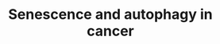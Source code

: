 ---
annotations:
- id: PW:0000277
  parent: regulatory pathway
  type: Pathway Ontology
  value: cellular senescence pathway
- id: PW:0000278
  parent: regulatory pathway
  type: Pathway Ontology
  value: autophagy pathway
- id: DOID:162
  parent: disease of cellular proliferation
  type: Disease Ontology
  value: cancer
- id: PW:0000605
  parent: disease pathway
  type: Pathway Ontology
  value: cancer pathway
authors:
- Sham.uk
- MaintBot
- Khanspers
- Thomas
- Egonw
- Mkutmon
- AMTan
- AlexanderPico
- Fehrhart
- Eweitz
description: Senescense and Autophagy Pathways in Cancer.  Proteins on this pathway
  have targeted assays available via the [https://assays.cancer.gov/available_assays?wp_id=WP615
  CPTAC Assay Portal]
last-edited: 2021-05-11
organisms:
- Homo sapiens
redirect_from:
- /index.php/Pathway:WP615
- /instance/WP615
revision: null
schema-jsonld:
- '@context': https://schema.org/
  '@id': https://wikipathways.github.io/pathways/WP615.html
  '@type': Dataset
  creator:
    '@type': Organization
    name: WikiPathways
  description: Senescense and Autophagy Pathways in Cancer.  Proteins on this pathway
    have targeted assays available via the [https://assays.cancer.gov/available_assays?wp_id=WP615
    CPTAC Assay Portal]
  keywords:
  - '?'
  - AKT1S1
  - AMBRA1
  - ATG10
  - ATG11
  - ATG12
  - ATG14
  - ATG16
  - ATG16L1
  - ATG17
  - ATG3
  - ATG4
  - ATG5
  - ATG6
  - ATG7
  - BCL2
  - BECN1
  - BMI1
  - BMP2
  - BRAF
  - C/EBP-beta
  - CCL3
  - CD44
  - CDC25B
  - CDK2
  - CDK4
  - CDK6
  - CDKN1A
  - CDKN1B
  - CDKN2A
  - COL10A1
  - COL1A1
  - COL3A1
  - CREG1
  - CXCL1
  - CXCL14
  - CXCL20
  - CXCR2
  - E2F1
  - FKBP8
  - FN1
  - FRAP1
  - GABARAP
  - GABARAPL1
  - GABARAPL2
  - GAD45A
  - GAS
  - GBL
  - GSK3B
  - GSN
  - GeneProduct
  - HMGA1
  - HRAS
  - IFI16
  - IFNB1
  - IFNG
  - IGF1
  - IGF1R
  - IGFBP3
  - IGFBP5
  - IGFBP7
  - IL1A
  - IL1B
  - IL24
  - IL3
  - IL6
  - IL6R
  - IL6ST
  - IL8
  - ING1
  - ING2
  - INHBA
  - INS
  - IRF1
  - IRF5
  - IRF7
  - ISRE
  - JUN
  - KIAA0652
  - LAMP1
  - LAMP2
  - MAP1LC3A
  - MAP1LC3B
  - MAP1LC3C
  - MAP2K1
  - MAP2K3
  - MAP2K6
  - MAPK1
  - MAPK14
  - MDM2
  - MIR29B1
  - MIR29B2
  - MIR29C
  - MLL
  - MMP-3
  - MMP14
  - NFKB
  - PCNA
  - PI3K?
  - PIK3C3
  - PIP3(16:0/16:0)
  - PLAT
  - PLAU
  - PTEN
  - RAF1
  - RB1
  - RB1CC1
  - RNASEL
  - RSL1D1
  - SERPINB2
  - SERPINE1
  - SH3GLB1
  - SLC39A1
  - SLC39A2
  - SLC39A3
  - SLC39A4
  - SMAD3
  - SMAD4
  - SPARC
  - SQSTM1
  - SRC
  - TGFB1
  - THBS1
  - TNFSF15
  - TP53
  - ULK1
  - UVRAG
  - VTN
  - bcl-xL
  - pkb?
  license: CC0
  name: Senescence and autophagy in cancer
seo: CreativeWork
title: Senescence and autophagy in cancer
wpid: WP615
---